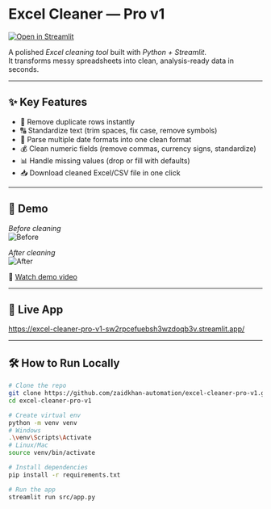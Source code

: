 # Excel Cleaner — Pro v1

[![Open in Streamlit](https://static.streamlit.io/badges/streamlit_badge_black_white.svg)](https://excel-cleaner-pro-v1-xxxxx.streamlit.app)

A polished *Excel cleaning tool* built with *Python + Streamlit*.  
It transforms messy spreadsheets into clean, analysis-ready data in seconds.  

---

## ✨ Key Features
- 🧹 Remove duplicate rows instantly  
- 🔠 Standardize text (trim spaces, fix case, remove symbols)  
- 📅 Parse multiple date formats into one clean format  
- 💰 Clean numeric fields (remove commas, currency signs, standardize)  
- 📊 Handle missing values (drop or fill with defaults)  
- 📥 Download cleaned Excel/CSV file in one click  

---

## 📸 Demo

*Before cleaning*  
![Before](assets/before.png)

*After cleaning*  
![After](assets/after.png)

🎥 [Watch demo video](assets/demo.mp4)

---

## 🚀 Live App
https://excel-cleaner-pro-v1-sw2rpcefuebsh3wzdoqb3v.streamlit.app/

---

## 🛠 How to Run Locally

```bash
# Clone the repo
git clone https://github.com/zaidkhan-automation/excel-cleaner-pro-v1.git
cd excel-cleaner-pro-v1

# Create virtual env
python -m venv venv
# Windows
.\venv\Scripts\Activate
# Linux/Mac
source venv/bin/activate

# Install dependencies
pip install -r requirements.txt

# Run the app
streamlit run src/app.py